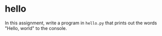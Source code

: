 # hello
In this assignment, write a program in `hello.py` that prints out the words "Hello, world" to the console. 
